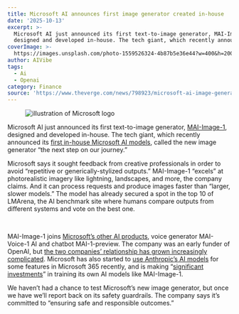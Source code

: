 ```yaml
---
title: Microsoft AI announces first image generator created in-house
date: '2025-10-13'
excerpt: >-
  Microsoft AI just announced its first text-to-image generator, MAI-Image-1,
  designed and developed in-house. The tech giant, which recently announced...
coverImage: >-
  https://images.unsplash.com/photo-1559526324-4b87b5e36e44?w=400&h=200&fit=crop&auto=format
author: AIVibe
tags:
  - Ai
  - Openai
category: Finance
source: 'https://www.theverge.com/news/798923/microsoft-ai-image-generator-in-house'
---
```


											

						
<figure>

<img alt="illustration of Microsoft logo" data-caption="" data-portal-copyright="Image: Cath Virginia / The Verge" data-has-syndication-rights="1" src="https://platform.theverge.com/wp-content/uploads/sites/2/2025/04/STK095_Microsoft_04.jpg?quality=90&#038;strip=all&#038;crop=0,0,100,100" />
	<figcaption>
		</figcaption>
</figure>
<p class="has-text-align-none">Microsoft AI just announced its first text-to-image generator, <a href="https://microsoft.ai/news/introducing-mai-image-1-debuting-in-the-top-10-on-lmarena/">MAI-Image-1</a>, designed and developed in-house. The tech giant, which recently announced its <a href="https://www.theverge.com/report/776853/microsoft-ai-training-capacity-investments-in-house-models">first in-house Microsoft AI models</a>, called the new image generator “the next step on our journey.”</p>

<p class="has-text-align-none">Microsoft says it sought feedback from creative professionals in order to avoid “repetitive or generically-stylized outputs.” MAI-Image-1 “excels” at photorealistic imagery like lightning, landscapes, and more, the company claims. And it can process requests and produce images faster than “larger, slower models.” The model has already secured a spot in the top 10 of LMArena, the AI benchmark site where humans compare outputs from different systems and vote on the best one.&nbsp;</p>

<div class="image-slider">
	<div class="image-slider">
		
<img src="https://platform.theverge.com/wp-content/uploads/sites/2/2025/10/crosswalk.webp?quality=90&#038;strip=all&#038;crop=0,16.666666666667,100,66.666666666667" alt="" title="" data-has-syndication-rights="1" data-caption="&lt;em&gt;Some of the images generated by Microsoft’s new text-to-image generator. &lt;/em&gt; | Image: Microsoft" data-portal-copyright="Image: Microsoft" />

<img src="https://platform.theverge.com/wp-content/uploads/sites/2/2025/10/roadrunner-HQ.webp?quality=90&#038;strip=all&#038;crop=0,16.666666666667,100,66.666666666667" alt="" title="" data-has-syndication-rights="1" data-caption="&lt;em&gt;Some of the images generated by Microsoft’s new text-to-image generator. &lt;/em&gt; | Image: Microsoft" data-portal-copyright="Image: Microsoft" />

<img src="https://platform.theverge.com/wp-content/uploads/sites/2/2025/10/sand-1.jpeg?quality=90&#038;strip=all&#038;crop=0,2.7987897125567,100,94.402420574887" alt="" title="" data-has-syndication-rights="1" data-caption="&lt;em&gt;Some of the images generated by Microsoft’s new text-to-image generator. &lt;/em&gt; | Image: Microsoft" data-portal-copyright="Image: Microsoft" />
	</div>
</div>

<p class="has-text-align-none">MAI-Image-1 joins <a href="https://www.theverge.com/news/767809/microsoft-in-house-ai-models-launch-openai">Microsoft’s other AI products</a>, voice generator MAI-Voice-1 AI and chatbot MAI-1-preview. The company was an early funder of OpenAI, but <a href="https://www.theverge.com/notepad-microsoft-newsletter/688964/microsoft-openai-relationship-notepad">the two companies’ relationship has grown increasingly complicated</a>. Microsoft has also started to <a href="https://www.theverge.com/news/784392/microsoft-365-copilot-anthropic-ai-models-feature">use Anthropic’s AI models</a> for some features in Microsoft 365 recently, and is making “<a href="https://www.theverge.com/report/776853/microsoft-ai-training-capacity-investments-in-house-models">significant investments</a>” in training its own AI models like MAI-Image-1.</p>

<p class="has-text-align-none">We haven’t had a chance to test Microsoft’s new image generator, but once we have we’ll report back on its safety guardrails. The company says it’s committed to “ensuring safe and responsible outcomes.”</p>
						
									
